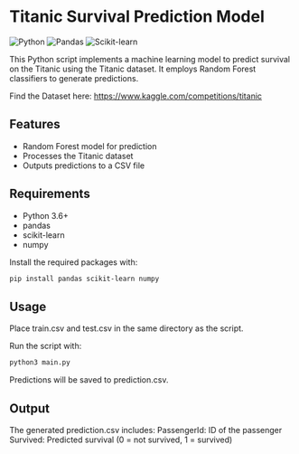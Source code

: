 # Titanic Survival Prediction Model 

![Python](https://img.shields.io/badge/python-3.6%2B-blue) ![Pandas](https://img.shields.io/badge/pandas-1.1.0%2B-orange) ![Scikit-learn](https://img.shields.io/badge/scikit--learn-0.24.0%2B-yellowgreen)

This Python script implements a machine learning model to predict survival on the Titanic using the Titanic dataset. It employs Random Forest classifiers to generate predictions.

Find the Dataset here:
https://www.kaggle.com/competitions/titanic
## Features

- Random Forest model for prediction
- Processes the Titanic dataset
- Outputs predictions to a CSV file

## Requirements

- Python 3.6+
- pandas
- scikit-learn
- numpy

Install the required packages with:

```bash
pip install pandas scikit-learn numpy
```
## Usage

Place train.csv and test.csv in the same directory as the script.

Run the script with:

```bash
python3 main.py
```
Predictions will be saved to prediction.csv.

## Output
The generated prediction.csv includes:
PassengerId: ID of the passenger
Survived: Predicted survival (0 = not survived, 1 = survived)
